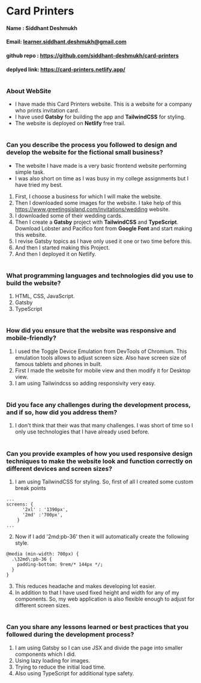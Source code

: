 # Card Printers

#### Name : Siddhant Deshmukh
#### Email: learner.siddhant.deshmukh@gmail.com

#### github repo : https://github.com/siddhant-deshmukh/card-printers
#### deplyed link: https://card-printers.netlify.app/

#

### About WebSite

* I have made this Card Printers website. This is a website for a company who prints invitation card. 
* I have used **Gatsby** for building the app and **TailwindCSS** for styling.
* The website is deployed on **Netlify** free trail.

#

### Can you describe the process you followed to design and develop the website for the fictional small business?
* The website I have made is a very basic frontend website performing simple task. 
* I was also short on time as I was busy in my college assignments but  I have tried my best.
1. First, I choose a business for which I will make the website.
2. Then I downloaded some images for the website. I take help of this https://www.greetingsisland.com/invitations/wedding website.
3. I downloaded some of their wedding cards.
4. Then I create a **Gatsby** project with **TailwindCSS** and **TypeScript**. Download Lobster and Pacifico font from **Google Font** and start making this website.
5. I revise Gatsby topics as I have only used it one or two time before this.
6. And then I started making this Project.
7. And then I deployed it on Netlify.

#


### What programming languages and technologies did you use to build the website?
1. HTML, CSS, JavaScript.
2. Gatsby
3. TypeScript

#


### How did you ensure that the website was responsive and mobile-friendly?
1. I used the Toggle Device Emulation from DevTools of Chromium. This emulation tools allows to adjust screen size. Also have screen size of famous tablets and phones in built.
2. First I made the website for mobile view and then modify it for Desktop view.
3. I am using Tailwindcss so adding responsivity very easy.

#


### Did you face any challenges during the development process, and if so, how did you address them?
1. I don't think that their was that many challenges. I was short of time so I only use technologies that I have already used before.

#


### Can you provide examples of how you used responsive design techniques to make the website look and function correctly on different devices and screen sizes?
1. I am using TailwindCSS for styling. So, first of all I created some custom break points
```
...
screens: {
      '2xl' : '1390px',
      '2md' :'700px',
    }
...
```
2. Now if I add '2md:pb-36' then it will automatically create the following style.
```
@media (min-width: 700px) {
  .\32md\:pb-36 {
    padding-bottom: 9rem/* 144px */;
  }
}
```
3. This reduces headache and makes developing lot easier.
4. In addition to that I have used fixed height and width for any of my components. So, my web application is also flexible enough to adjust for different screen sizes.
  

#


### Can you share any lessons learned or best practices that you followed during the development process?
1. I am using Gatsby so I can use JSX and divide the page into smaller components which I did.
2. Using lazy loading for images.
3. Trying to reduce the initial load time.
4. Also using TypeScript for additional type safety.

